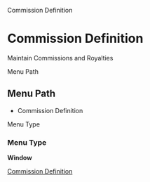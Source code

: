 
Commission Definition
# Commission Definition


Maintain Commissions and Royalties

Menu Path
## Menu Path



- Commission Definition

Menu Type
### Menu Type

**Window**


[Commission Definition](../../functional-guide/window/window-commission-definition.md)